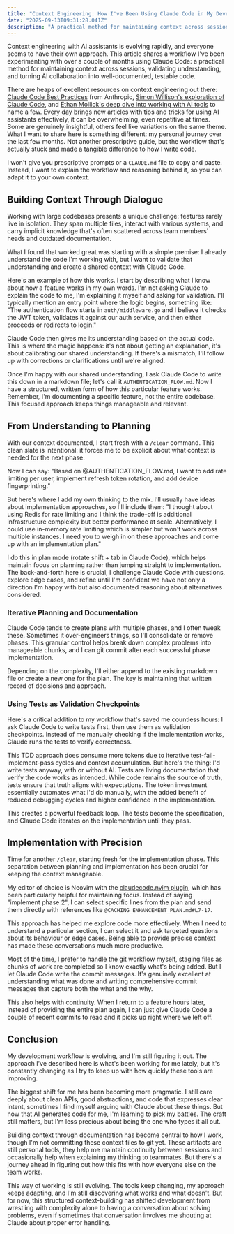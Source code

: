 ```yaml
---
title: "Context Engineering: How I've Been Using Claude Code in My Development Workflow"
date: "2025-09-13T09:31:28.041Z"
description: "A practical method for maintaining context across sessions, validating understanding, and turning AI collaboration into well-documented, testable code."
---
```


Context engineering with AI assistants is evolving rapidly, and everyone seems to have their own approach. This article shares a workflow I've been experimenting with over a couple of months using Claude Code: a practical method for maintaining context across sessions, validating understanding, and turning AI collaboration into well-documented, testable code.

There are heaps of excellent resources on context engineering out there: [Claude Code Best Practices](https://www.anthropic.com/engineering/claude-code-best-practices) from Anthropic, [Simon Willison's exploration of Claude Code](https://youtu.be/IS_y40zY-hc?si=tgSP87N5SYlrMDnD), and [Ethan Mollick's deep dive into working with AI tools](https://www.youtube.com/watch?v=fHWFF_pnqDk) to name a few. Every day brings new articles with tips and tricks for using AI assistants effectively, it can be overwhelming, even repetitive at times. Some are genuinely insightful, others feel like variations on the same theme. What I want to share here is something different: my personal journey over the last few months. Not another prescriptive guide, but the workflow that's actually stuck and made a tangible difference to how I write code.

I won't give you prescriptive prompts or a `CLAUDE.md` file to copy and paste. Instead, I want to explain the workflow and reasoning behind it, so you can adapt it to your own context.

## Building Context Through Dialogue

Working with large codebases presents a unique challenge: features rarely live in isolation. They span multiple files, interact with various systems, and carry implicit knowledge that's often scattered across team members' heads and outdated documentation.

What I found that worked great was starting with a simple premise: I already understand the code I'm working with, but I want to validate that understanding and create a shared context with Claude Code.

Here's an example of how this works. I start by describing what I know about how a feature works in my own words. I'm not asking Claude to explain the code to me, I'm explaining it myself and asking for validation. I'll typically mention an entry point where the logic begins, something like: "The authentication flow starts in `auth/middleware.go` and I believe it checks the JWT token, validates it against our auth service, and then either proceeds or redirects to login."

Claude Code then gives me its understanding based on the actual code. This is where the magic happens: it's not about getting an explanation, it's about calibrating our shared understanding. If there's a mismatch, I'll follow up with corrections or clarifications until we're aligned.

Once I'm happy with our shared understanding, I ask Claude Code to write this down in a markdown file; let's call it `AUTHENTICATION_FLOW.md`. Now I have a structured, written form of how this particular feature works. Remember, I'm documenting a specific feature, not the entire codebase. This focused approach keeps things manageable and relevant.

## From Understanding to Planning

With our context documented, I start fresh with a `/clear` command. This clean slate is intentional: it forces me to be explicit about what context is needed for the next phase.

Now I can say: "Based on @AUTHENTICATION_FLOW.md, I want to add rate limiting per user, implement refresh token rotation, and add device fingerprinting."

But here's where I add my own thinking to the mix. I'll usually have ideas about implementation approaches, so I'll include them: "I thought about using Redis for rate limiting and I think the trade-off is additional infrastructure complexity but better performance at scale. Alternatively, I could use in-memory rate limiting which is simpler but won't work across multiple instances. I need you to weigh in on these approaches and come up with an implementation plan."

I do this in plan mode (rotate shift + tab in Claude Code), which helps maintain focus on planning rather than jumping straight to implementation. The back-and-forth here is crucial, I challenge Claude Code with questions, explore edge cases, and refine until I'm confident we have not only a direction I'm happy with but also documented reasoning about alternatives considered.

### Iterative Planning and Documentation

Claude Code tends to create plans with multiple phases, and I often tweak these. Sometimes it over-engineers things, so I'll consolidate or remove phases. This granular control helps break down complex problems into manageable chunks, and I can git commit after each successful phase implementation.

Depending on the complexity, I'll either append to the existing markdown file or create a new one for the plan. The key is maintaining that written record of decisions and approach.

### Using Tests as Validation Checkpoints

Here's a critical addition to my workflow that's saved me countless hours: I ask Claude Code to write tests first, then use them as validation checkpoints. Instead of me manually checking if the implementation works, Claude runs the tests to verify correctness.

This TDD approach does consume more tokens due to iterative test-fail-implement-pass cycles and context accumulation. But here's the thing: I'd write tests anyway, with or without AI. Tests are living documentation that verify the code works as intended. While code remains the source of truth, tests ensure that truth aligns with expectations. The token investment essentially automates what I'd do manually, with the added benefit of reduced debugging cycles and higher confidence in the implementation.

This creates a powerful feedback loop. The tests become the specification, and Claude Code iterates on the implementation until they pass.

## Implementation with Precision

Time for another `/clear`, starting fresh for the implementation phase. This separation between planning and implementation has been crucial for keeping the context manageable.

My editor of choice is Neovim with the [claudecode.nvim plugin](https://github.com/coder/claudecode.nvim), which has been particularly helpful for maintaining focus. Instead of saying "implement phase 2", I can select specific lines from the plan and send them directly with references like `@CACHING_ENHANCEMENT_PLAN.md#L7-17`.

This approach has helped me explore code more effectively. When I need to understand a particular section, I can select it and ask targeted questions about its behaviour or edge cases. Being able to provide precise context has made these conversations much more productive.

Most of the time, I prefer to handle the git workflow myself, staging files as chunks of work are completed so I know exactly what's being added. But I let Claude Code write the commit messages. It's genuinely excellent at understanding what was done and writing comprehensive commit messages that capture both the what and the why.

This also helps with continuity. When I return to a feature hours later, instead of providing the entire plan again, I can just give Claude Code a couple of recent commits to read and it picks up right where we left off.

## Conclusion

My development workflow is evolving, and I'm still figuring it out. The approach I've described here is what's been working for me lately, but it's constantly changing as I try to keep up with how quickly these tools are improving.

The biggest shift for me has been becoming more pragmatic. I still care deeply about clean APIs, good abstractions, and code that expresses clear intent, sometimes I find myself arguing with Claude about these things. But now that AI generates code for me, I'm learning to pick my battles. The craft still matters, but I'm less precious about being the one who types it all out.

Building context through documentation has become central to how I work, though I'm not committing these context files to git yet. These artifacts are still personal tools, they help me maintain continuity between sessions and occasionally help when explaining my thinking to teammates. But there's a journey ahead in figuring out how this fits with how everyone else on the team works.

This way of working is still evolving. The tools keep changing, my approach keeps adapting, and I'm still discovering what works and what doesn't. But for now, this structured context-building has shifted development from wrestling with complexity alone to having a conversation about solving problems, even if sometimes that conversation involves me shouting at Claude about proper error handling.
